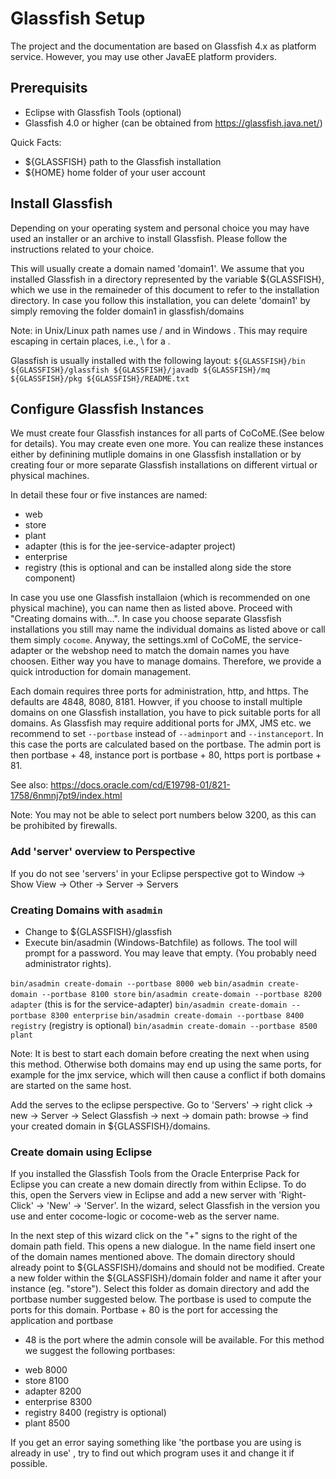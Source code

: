 # Glassfish Setup

The project and the documentation are based on Glassfish 4.x as platform
service. However, you may use other JavaEE platform providers.

## Prerequisits

- Eclipse with Glassfish Tools (optional)
- Glassfish 4.0 or higher (can be obtained from https://glassfish.java.net/)

Quick Facts:
- ${GLASSFISH} path to the Glassfish installation
- ${HOME}      home folder of your user account

## Install Glassfish

Depending on your operating system and personal choice you may have
used an installer or an archive to install Glassfish. Please follow
the instructions related to your choice.

This will usually create a domain named 'domain1'. We assume that you
installed Glassfish in a directory represented by the variable
${GLASSFISH}, which we use in the remaineder of this document to refer 
to the installation directory.
In case you follow this installation, you can delete 'domain1' by
simply removing the folder domain1 in glassfish/domains

Note: in Unix/Linux path names use / and in Windows \. This may require
escaping in certain places, i.e., \\ for a \.

Glassfish is usually installed with the following layout:
`${GLASSFISH}/bin
${GLASSFISH}/glassfish
${GLASSFISH}/javadb
${GLASSFISH}/mq
${GLASSFISH}/pkg
${GLASSFISH}/README.txt`

## Configure Glassfish Instances

We must create four Glassfish instances for all parts of CoCoME.(See below for details). You may
create even one more. You can realize these instances either by
definining mutliple domains in one Glassfish installation or by creating
four or more separate Glassfish installations on different virtual or
physical machines.

In detail these four or five instances are named:
- web
- store
- plant
- adapter (this is for the jee-service-adapter project)
- enterprise
- registry (this is optional and can be installed along side the
  store component)

In case you use one Glassfish installaion (which is recommended on one physical machine),
you can name then as listed above. Proceed with "Creating domains with...".
In case you choose separate Glassfish installations you still may name
the individual domains as listed above or call them simply `cocome`.
Anyway, the settings.xml of CoCoME, the service-adapter or the webshop need to match the
domain names you have choosen.
Either way you have to manage domains. Therefore, we provide a quick
introduction for domain management.

Each domain requires three ports for administration, http, and https.
The defaults are 4848, 8080, 8181. Howver, if you choose to install
multiple domains on one Glassfish installation, you have to pick
suitable ports for all domains. As Glassfish may require additional
ports for JMX, JMS etc. we recommend to set `--portbase` instead of
`--adminport` and `--instanceport`. In this case the ports are
calculated based on the portbase. The admin port is then portbase + 48,
instance port is portbase + 80, https port is portbase + 81.

See also: https://docs.oracle.com/cd/E19798-01/821-1758/6nmnj7pt9/index.html

Note: You may not be able to select port numbers below 3200, as this
can be prohibited by firewalls. 

### Add 'server' overview to Perspective
If you do not see 'servers' in your Eclipse perspective got to 
  Window -> Show View -> Other -> Server -> Servers


### Creating Domains with `asadmin`

- Change to ${GLASSFISH}/glassfish 
- Execute bin/asadmin (Windows-Batchfile) as follows. The tool will prompt for a password.
  You may leave that empty. (You probably need administrator rights).

`bin/asadmin create-domain --portbase 8000 web`
`bin/asadmin create-domain --portbase 8100 store`
`bin/asadmin create-domain --portbase 8200 adapter`  (this is for the service-adapter)
`bin/asadmin create-domain --portbase 8300 enterprise`
`bin/asadmin create-domain --portbase 8400 registry` (registry is optional)
`bin/asadmin create-domain --portbase 8500 plant`

Note: It is best to start each domain before creating the next when
using this method. Otherwise both domains may end up using the same
ports, for example for the jmx service, which will then cause a conflict
if both domains are started on the same host.

Add the serves to the eclipse perspective. Go to 'Servers' -> right click -> new -> Server -> Select Glassfish
-> next -> domain path: browse -> find your created domain in ${GLASSFISH}/domains.

### Create domain using Eclipse

If you installed the Glassfish Tools from the Oracle Enterprise Pack 
for Eclipse you can create a new domain directly from within Eclipse. 
To do this, open the Servers view in Eclipse and add a new server with 
'Right-Click' -> 'New' -> 'Server'. In the wizard, select Glassfish in
the version you use and enter cocome-logic or cocome-web as the server
name.

In the next step of this wizard click on the "+" signs to the right of 
the domain path field. This opens a new dialogue. In the name field 
insert one of the domain names mentioned above. The domain directory
should already point to ${GLASSFISH}/domains and should not be modified.
Create a new folder within the  ${GLASSFISH}/domain folder and name it after your instance (eg. "store"). 
Select this folder as domain directory and add the portbase number suggested below. 
The portbase is used to compute the ports for this domain.
Portbase + 80 is the port for accessing the application and portbase 
+ 48 is the port where the admin console will be available.
For this method we suggest the following portbases:

- web 8000
- store 8100
- adapter 8200
- enterprise 8300
- registry 8400 (registry is optional)
- plant 8500

If you get an error saying something like 'the portbase you are using is already in use' , try to find out which program uses it and 
change it if possible.
